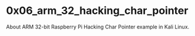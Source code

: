 # 0x06_arm_32_hacking_char_pointer
About ARM 32-bit Raspberry Pi Hacking Char Pointer example in Kali Linux.

